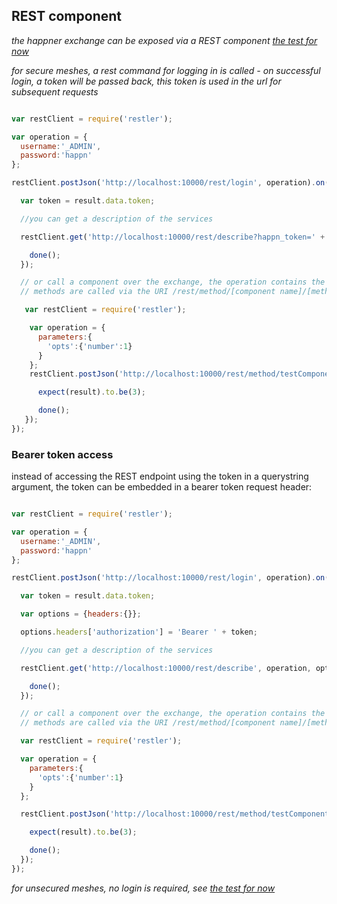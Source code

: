 ## REST component

*the happner exchange can be exposed via a REST component [the test for now](https://github.com/happner/happner-2/blob/master/test/integration/rest/rest-component-secure.js)*

*for secure meshes, a rest command for logging in is called - on successful login, a token will be passed back, this token is used in the url for subsequent requests*

```javascript

var restClient = require('restler');

var operation = {
  username:'_ADMIN',
  password:'happn'
};

restClient.postJson('http://localhost:10000/rest/login', operation).on('complete', function(result){

  var token = result.data.token;

  //you can get a description of the services

  restClient.get('http://localhost:10000/rest/describe?happn_token=' + token).on('complete', function(result){

    done();
  });

  // or call a component over the exchange, the operation contains the parameters for the method
  // methods are called via the URI /rest/method/[component name]/[method name]

   var restClient = require('restler');

    var operation = {
      parameters:{
        'opts':{'number':1}
      }
    };
    restClient.postJson('http://localhost:10000/rest/method/testComponent/testMethod', operation).on('complete', function(result){

      expect(result).to.be(3);

      done();
   });
});

```

### Bearer token access

instead of accessing the REST endpoint using the token in a querystring argument, the token can be embedded in a bearer token request header:

```javascript

var restClient = require('restler');

var operation = {
  username:'_ADMIN',
  password:'happn'
};

restClient.postJson('http://localhost:10000/rest/login', operation).on('complete', function(result){

  var token = result.data.token;

  var options = {headers:{}};

  options.headers['authorization'] = 'Bearer ' + token;

  //you can get a description of the services

  restClient.get('http://localhost:10000/rest/describe', operation, options).on('complete', function(result){

    done();
  });

  // or call a component over the exchange, the operation contains the parameters for the method
  // methods are called via the URI /rest/method/[component name]/[method name]

  var restClient = require('restler');

  var operation = {
    parameters:{
      'opts':{'number':1}
    }
  };

  restClient.postJson('http://localhost:10000/rest/method/testComponent/method1', operation, options).on('complete', function(result){

    expect(result).to.be(3);

    done();
  });
});

```

*for unsecured meshes, no login is required, see [the test for now](https://github.com/happner/happner-2/blob/master/test/integration/rest/rest-component.js)*

